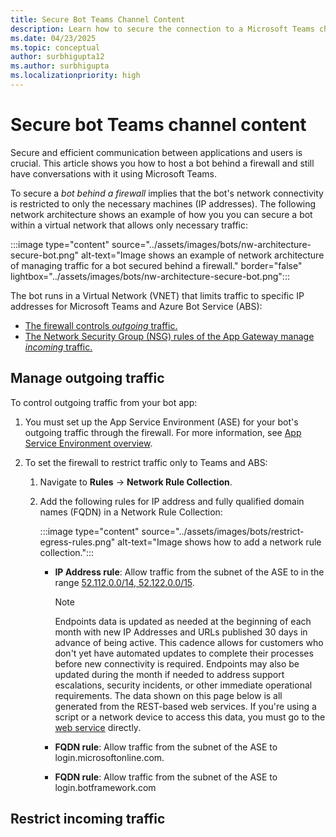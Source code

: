 ```yaml
---
title: Secure Bot Teams Channel Content
description: Learn how to secure the connection to a Microsoft Teams channel bot's web app by using Azure Private Link and Azure Private Endpoint. 
ms.date: 04/23/2025
ms.topic: conceptual
author: surbhigupta12
ms.author: surbhigupta
ms.localizationpriority: high
---
```


# Secure bot Teams channel content

Secure and efficient communication between applications and users is crucial. This article shows you how to host a bot behind a firewall and still have conversations with it using Microsoft Teams.

To secure a *bot behind a firewall* implies that the bot's network connectivity is restricted to only the necessary machines (IP addresses). The following network architecture shows an example of how you you can secure a bot within a virtual network that allows only necessary traffic:

:::image type="content" source="../assets/images/bots/nw-architecture-secure-bot.png" alt-text="Image shows an example of network architecture of managing traffic for a bot secured behind a firewall." border="false" lightbox="../assets/images/bots/nw-architecture-secure-bot.png":::

The bot runs in a Virtual Network (VNET) that limits traffic to specific IP addresses for Microsoft Teams and Azure Bot Service (ABS):

- [The firewall controls *outgoing* traffic.](#manage-outgoing-traffic)
- [The Network Security Group (NSG) rules of the App Gateway manage *incoming* traffic.](#restrict-incoming-traffic)

## Manage outgoing traffic

To control outgoing traffic from your bot app:

1. You must set up the App Service Environment (ASE) for your bot's outgoing traffic through the firewall. For more information, see [App Service Environment overview](/azure/app-service/environment/overview).
1. To set the firewall to restrict traffic only to Teams and ABS:

    1. Navigate to **Rules** -> **Network Rule Collection**.
    1. Add the following rules for IP address and fully qualified domain names (FQDN) in a Network Rule Collection:

        :::image type="content" source="../assets/images/bots/restrict-egress-rules.png" alt-text="Image shows how to add a network rule collection.":::

        - **IP Address rule**: Allow traffic from the subnet of the ASE to in the range [52.112.0.0/14, 52.122.0.0/15](/microsoft-365/enterprise/urls-and-ip-address-ranges?view=o365-worldwide#microsoft-teams&preserve-view=true).

          > [!NOTE]
          > Endpoints data is updated as needed at the beginning of each month with new IP Addresses and URLs published 30 days in advance of being active. This cadence allows for customers who don't yet have automated updates to complete their processes before new connectivity is required. Endpoints may also be updated during the month if needed to address support escalations, security incidents, or other immediate operational requirements. The data shown on this page below is all generated from the REST-based web services.
          > If you're using a script or a network device to access this data, you must go to the [web service](/microsoft-365/enterprise/microsoft-365-ip-web-service?view=o365-worldwide&preserve-view=true) directly.

        - **FQDN rule**: Allow traffic from the subnet of the ASE to login.microsoftonline.com.
        - **FQDN rule**: Allow traffic from the subnet of the ASE to login.botframework.com

## Restrict incoming traffic
